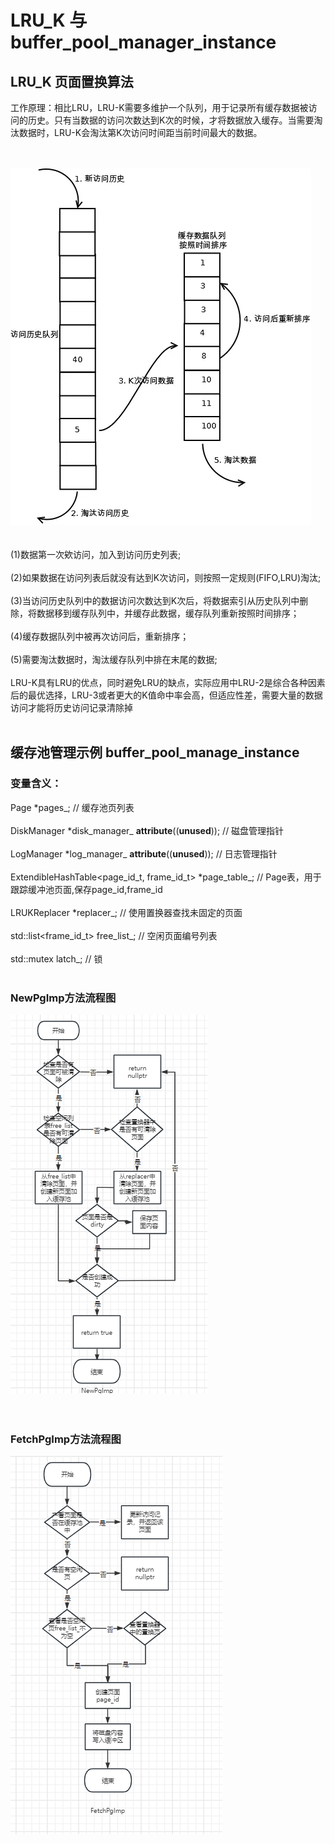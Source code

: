 # LRU_K 与 buffer_pool_manager_instance

## LRU_K 页面置换算法

工作原理：相比LRU，LRU-K需要多维护一个队列，用于记录所有缓存数据被访问的历史。只有当数据的访问次数达到K次的时候，才将数据放入缓存。当需要淘汰数据时，LRU-K会淘汰第K次访问时间距当前时间最大的数据。<br><br><br>

![LRU-K](../imgs/LRU-K.webp "LRU-K")
<br><br><br>
(1)数据第一次欸访问，加入到访问历史列表;<br><br>
(2)如果数据在访问列表后就没有达到K次访问，则按照一定规则(FIFO,LRU)淘汰;<br><br>
(3)当访问历史队列中的数据访问次数达到K次后，将数据索引从历史队列中删除，将数据移到缓存队列中，并缓存此数据，缓存队列重新按照时间排序；<br><br>
(4)缓存数据队列中被再次访问后，重新排序；<br><br>
(5)需要淘汰数据时，淘汰缓存队列中排在末尾的数据;<br><br>
LRU-K具有LRU的优点，同时避免LRU的缺点，实际应用中LRU-2是综合各种因素后的最优选择，LRU-3或者更大的K值命中率会高，但适应性差，需要大量的数据访问才能将历史访问记录清除掉
<br><br>


## 缓存池管理示例 buffer_pool_manage_instance
### 变量含义：
  Page *pages_;   // 缓存池页列表 <br><br>
  DiskManager *disk_manager_ __attribute__((__unused__)); // 磁盘管理指针<br><br>
  LogManager *log_manager_ __attribute__((__unused__));  // 日志管理指针<br><br>
  ExtendibleHashTable<page_id_t, frame_id_t> *page_table_; // Page表，用于跟踪缓冲池页面,保存page_id,frame_id<br><br>
  LRUKReplacer *replacer_;  // 使用置换器查找未固定的页面 <br><br>
  std::list<frame_id_t> free_list_; // 空闲页面编号列表 <br><br>
  std::mutex latch_;  // 锁  <br><br>

### NewPgImp方法流程图
![NewPgImp流程图](../imgs/NewPgImp.jpg "NewPgImp流程图")
<br><br><br>

### FetchPgImp方法流程图
![FetchPgImp流程图](../imgs/FetchPgImp.jpg "FetchPgImp流程图")
<br><br><br>